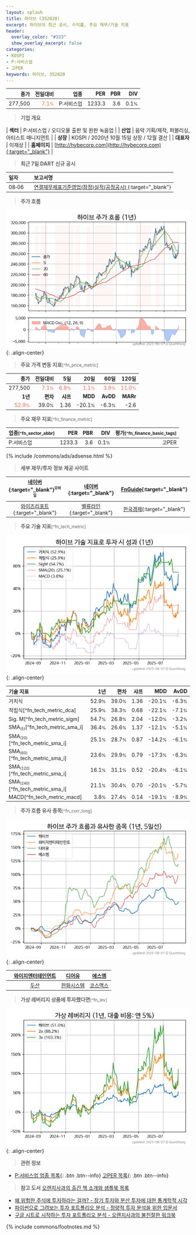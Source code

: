```yaml
---
layout: splash
title: 하이브 (352820)
excerpt: 하이브의 최근 공시, 수익률, 주요 재무/기술 지표
header:
  overlay_color: "#333"
  show_overlay_excerpt: false
categories:
- KOSPI
- P:서비스업
- 고PER
keywords: 하이브, 352820
---
```


| **종가** | **전일대비** | **업종** | **PER** | **PBR** | **DIV** |
| -------: | -----------: | -------: | ------: | ------: | ------: |
| 277,500 | <span style="color: tomato">7.1<small>%</small></span> | P:서비스업 | 1233.3 | 3.6 | 0.1<small>%</small> |

<!-- more -->


> **기업 개요**<a id="company"></a>

| <span style="white-space:nowrap;">**섹터**</span> | P:서비스업 / 오디오물 출판 및 원판 녹음업 |
| <span style="white-space:nowrap;">**산업**</span> | 음악 기획/제작, 퍼블리싱, 아티스트 매니지먼트 |
| <span style="white-space:nowrap;">**상장**</span> | KOSPI / 2020년 10월 15일 상장 / 12월 결산 |
| <span style="white-space:nowrap;">**대표자**</span> | 이재상 |
| <span style="white-space:nowrap;">**홈페이지**</span> | [http://hybecorp.com](http://hybecorp.com){:target="_blank"} |


> **최근 7일 DART 신규 공시**<a id="dart"></a>

| **일자** |      | **보고서명** |
| :------- | :--- | :----------- |
| 08&#x2011;06 | | [연결재무제표기준영업(잠정)실적(공정공시)              ](https://dart.fss.or.kr/dsaf001/main.do?rcpNo=20250806800271){:target="_blank"} |


> **주가 흐름**<a id="price"></a>

![352820](/stock/images/352820.png){: .align-center}


> **주요 가격 변동 지표**<small>[^fn_price_metric]</small>

| **종가** | **전일대비** | **5일** | **20일** | **60일** | **120일** |
| -------: | -----------: | ------: | -------: | -------: | --------: |
| 277,500 | <span style="color: tomato">7.1<small>%</small></span> | <span style="color: tomato">6.9<small>%</small></span> | <span style="color: tomato">1.1<small>%</small></span> | <span style="color: tomato">3.9<small>%</small></span> | <span style="color: tomato">11.0<small>%</small></span> |
| **1년** | **편차** | **샤프** | **MDD** | **AvDD** | **MARr** |
| <span style="color: tomato">52.9<small>%</small></span> | 39.0<small>%</small> | 1.36 | -20.1<small>%</small> | -6.3<small>%</small> | -2.6 |


> **주요 재무 지표**<small>[^fn_finance_metric]</small>

| **업종**<small>[^fn_sector_abbr]</small> | **PER** | **PBR** | **DIV** | **평가**<small>[^fn_finance_basic_tags]</small> |
| :--------------------------------------- | ------: | ------: | ------: | ----------------------------------------------: |
| P:서비스업 | 1233.3 | 3.6 | 0.1<small>%</small> | 고PER |



{% include /commons/ads/adsense.html %}

> **세부 재무/투자 정보 제공 사이트**

| [네이버](https://m.stock.naver.com/domestic/stock/352820/finance/summary){:target="_blank"}<sup><small>모바일</small></sup> | [네이버](https://finance.naver.com/item/coinfo.naver?code=352820){:target="_blank"} | [FnGuide](https://comp.fnguide.com/SVO2/ASP/SVD_Invest.asp?gicode=A352820&MenuYn=Y){:target="_blank"} |
| :---: | :---: | :---: |
| [와이즈리포트](https://comp.wisereport.co.kr/company/c1040001.aspx?cmp_cd=352820){:target="_blank"} | [밸류라인](https://www.valueline.co.kr/finance/summary/352820){:target="_blank"} | [한국경제](https://markets.hankyung.com/stock/352820/financial-summary){:target="_blank"} |


> **주요 기술 지표**<small>[^fn_tech_metric]</small>


![352820](/stock/images/352820_tech.png){: .align-center}

| **기술 지표** | **1년** | **편차** | **샤프** | **MDD** | **AvDD** |
| :------------ | ------: | -----------: | -------: | ------: | -------: |
| 거치식 | 52.9<small>%</small> | 39.0<small>%</small> | 1.36 | -20.1<small>%</small> | -6.3<small>%</small> |
| 적립식[^fn_tech_metric_dca] | 25.9<small>%</small> | 38.3<small>%</small> | 0.68 | -22.1<small>%</small> | -7.1<small>%</small> |
| Sig. M[^fn_tech_metric_sigm] | 54.7<small>%</small> | 26.8<small>%</small> | 2.04 | -12.0<small>%</small> | -3.2<small>%</small> |
| SMA<small><sub>(5)</sub></small>[^fn_tech_metric_sma_i] | 36.4<small>%</small> | 26.6<small>%</small> | 1.37 | -12.1<small>%</small> | -5.1<small>%</small> |
| SMA<small><sub>(20)</sub></small>[^fn_tech_metric_sma_i] | 25.1<small>%</small> | 28.7<small>%</small> | 0.87 | -14.2<small>%</small> | -6.1<small>%</small> |
| SMA<small><sub>(60)</sub></small>[^fn_tech_metric_sma_i] | 23.6<small>%</small> | 29.9<small>%</small> | 0.79 | -17.3<small>%</small> | -6.3<small>%</small> |
| SMA<small><sub>(120)</sub></small>[^fn_tech_metric_sma_i] | 16.1<small>%</small> | 31.1<small>%</small> | 0.52 | -20.4<small>%</small> | -6.1<small>%</small> |
| SMA<small><sub>(240)</sub></small>[^fn_tech_metric_sma_i] | 21.1<small>%</small> | 30.4<small>%</small> | 0.70 | -20.1<small>%</small> | -5.7<small>%</small> |
| MACD[^fn_tech_metric_macd] | 3.8<small>%</small> | 27.4<small>%</small> | 0.14 | -19.1<small>%</small> | -8.9<small>%</small> |


> **주가 흐름 유사 종목**<a id="corr"></a><small>[^fn_corr_long]</small>

![352820](/stock/images/352820_corr.png){: .align-center}

|       | [와이지엔터테인먼트](/122870/) | [디어유](/376300/) | [에스엠](/041510/) |
| :---: | :------------------------------------: | :------------------------------------: | :------------------------------------: |
|       | [두산](/000150/) | [한화시스템](/272210/) | [코스맥스](/192820/) |


> **가상 레버리지 상품에 투자했다면**<a id="2x"></a><small>[^fn_lev]</small>

![352820](/stock/images/352820_2x.png){: .align-center}


> **관련 정보**

- [P:서비스업 업종 목록](/stats/sector/kospi_업종_서비스업_종목/){: .btn .btn--info} [고PER 목록](/fn/fn_high_per/){: .btn .btn--info}

> **참고 도서** [오렌지사과의 출간 책 소개와 샘플북 목록](https://kongdori.tistory.com/691)

- [왜 위험한 주식에 투자하라는 걸까? - 장기 투자와 분산 투자에 대한 통계학적 시각](https://kongdori.tistory.com/421)
- [파이썬으로 그려보는 투자 포트폴리오 분석  - 정량적 투자 분석을 위한 입문서](https://kongdori.tistory.com/643)
- [구글 시트로 시작하는 투자 포트폴리오 분석 - 오렌지사과의 불친절한 워크북](https://kongdori.tistory.com/449)


{% include commons/footnotes.md %}